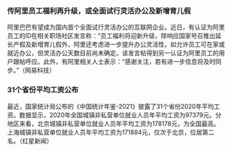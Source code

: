 ### 传阿里员工福利再升级，或全面试行灵活办公及新增育儿假
阿里巴巴有望成为国内首个全面试行灵活办公的互联网企业。近日，有认证为阿里员工的ID在相关职场社区发言称：“员工福利将迎新升级，除响应国家号召推出延长产假及新增育儿假外，阿里还考虑进一步提升办公灵活性，如允许员工可在家或就近办公，但灵活办公天数目前尚未确定。该发言帖得到另一认证为阿里员工的用户跟帖呼应。此外，有阿里相关人士表示：“感谢关注，若有进一步信息将及时同步。”（网易科技）
### 31个省份平均工资公布
最近，国家统计局公布的《中国统计年鉴-2021》披露了31个省份2020年平均工资。数据显示，2020年全国城镇非私营单位就业人员年平均工资为97379元。分地区来看，北京城镇非私营单位就业人员年平均工资为178178元，为全国最高。上海城镇非私营单位就业人员年平均工资为171884元，仅次于北京，位居第二名。（红星新闻）
